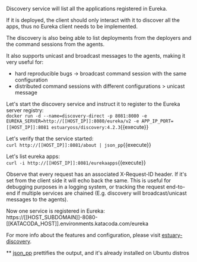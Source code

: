 Discovery service will list all the applications registered in Eureka.

If it is deployed, the client should only interact with it to discover all the apps, thus no Eureka client needs to be implemented.

The discovery is also being able to list deployments from the deployers and the command sessions from the agents.

It also supports unicast and broadcast messages to the agents, making it very useful for:
- hard reproducible bugs -> broadcast command session with the same configuration
- distributed command sessions with different configurations > unicast message

Let's start the discovery service and instruct it to register to the Eureka server registry:  
`docker run -d --name=discovery-direct -p 8081:8080 -e EUREKA_SERVER=http://[[HOST_IP]]:8080/eureka/v2 -e APP_IP_PORT=[[HOST_IP]]:8081 estuaryoss/discovery:4.2.3`{{execute}}

Let's verify that the service started:  
`curl http://[[HOST_IP]]:8081/about | json_pp`{{execute}}  

Let's list eureka apps:  
`curl -i http://[[HOST_IP]]:8081/eurekaapps`{{execute}}   

Observe that every request has an associated X-Request-ID header. If it's set from the client side it will echo back the same.
This is useful for debugging purposes in a logging system, or tracking the request end-to-end if multiple services are chained (E.g. discovery will broadcast/unicast messages to the agents).

Now one service is registered in Eureka: 
https://[[HOST_SUBDOMAIN]]-8080-[[KATACODA_HOST]].environments.katacoda.com/eureka

For more info about the features and configuration, please visit [estuary-discovery](https://github.com/estuaryoss/estuary-discovery).

** [json_pp](https://manpages.ubuntu.com/manpages/trusty/man1/json_pp.1.html) prettifies the output, and it's already installed on Ubuntu distros
